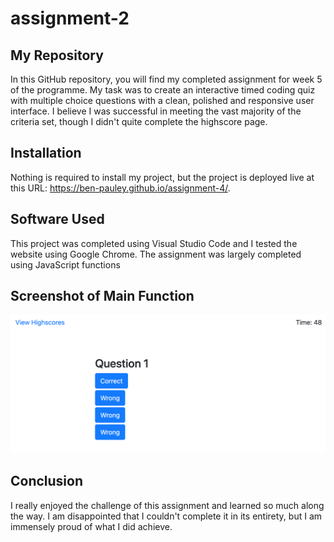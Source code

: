 # assignment-2

## My Repository
In this GitHub repository, you will find my completed assignment for week 5 of the programme. My task was to create an interactive timed coding quiz with multiple choice questions with a clean, polished and responsive user interface. I believe I was successful in meeting the vast majority of the criteria set, though I didn't quite complete the highscore page.

## Installation

Nothing is required to install my project, but the project is deployed live at this URL: https://ben-pauley.github.io/assignment-4/.

## Software Used

This project was completed using Visual Studio Code and I tested the website using Google Chrome. The assignment was largely completed using JavaScript functions

## Screenshot of Main Function

![deployed application](/assets/deployedApplication.png?raw=true)

## Conclusion

I really enjoyed the challenge of this assignment and learned so much along the way. I am disappointed that I couldn't complete it in its entirety, but I am immensely proud of what I did achieve.